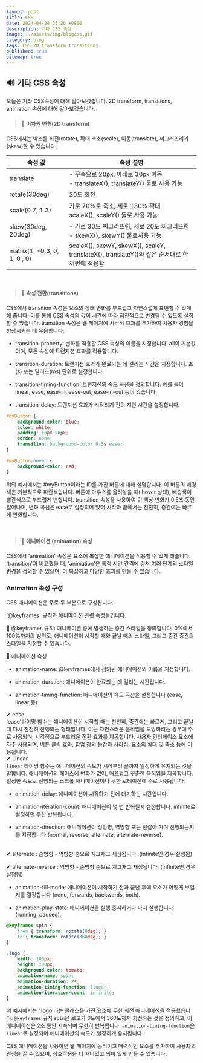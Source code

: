```yaml
---
layout: post
title: CSS
date: 2024-04-24 23:20 +0900
description: 기타 CSS 속성
image: ../assets/img/blogcss.gif
category: blog
tags: CSS 2D transform transitions
published: true
sitemap: true
---
```


## 🔊 기타 CSS 속성

오늘은 기타 CSS속성에 대해 알아보겠습니다.
2D transform, transitions, animation 속성에 대해 알아보겠습니다.

> #### 📍 이차원 변형(2D transform)

CSS에서는 박스를 회전(rotate), 확대 축소(scale), 이동(translate), 찌그러뜨리기(skew)할 수 있습니다.


|속성 값|속성 설명|
|------|---|
|translate|- 우측으로 20px, 아래로 30px 이동<br> - translateX(), translateY() 둘로 사용 가능|
|rotate(30deg)|30도 회전|
|scale(0.7, 1.3)|가로 70%로 축소, 세로 130% 확대 <br> scaleX(), scaleY() 둘로 사용 가능|
|skew(30deg, 20deg)|- 가로 30도 찌그러뜨림, 세로 20도 찌그러뜨림<br> - skewX(), skewY() 둘로사용 가능|
|matrix(1, -0.3, 0, 1, 0 , 0)|scaleX(), skewY, skewX(), scaleY, translateX(), translateY()와 같은 순서대로 한꺼번에 적용함|
<br>

> #### 📍 속성 전환(transitions)

CSS에서 transition 속성은 요소의 상태 변화를 부드럽고 자연스럽게 표현할 수 있게 해 줍니다. 이를 통해 CSS 속성의 값이 시간에 따라 점진적으로 변경될 수 있도록 설정할 수 있습니다.
transition 속성은 웹 페이지에 시각적 효과를 추가하여 사용자 경험을 향상시키는 데 유용합니다.

* transition-property: 변화를 적용할 CSS 속성의 이름을 지정합니다. all이 기본값이며, 모든 속성에 트랜지션 효과를 적용합니다.

* transition-duration: 트랜지션 효과가 완료되는 데 걸리는 시간을 지정합니다. 초(s) 또는 밀리초(ms) 단위로 설정합니다.

* transition-timing-function: 트랜지션의 속도 곡선을 정의합니다. 예를 들어 linear, ease, ease-in, ease-out, ease-in-out 등이 있습니다.

* transition-delay: 트랜지션 효과가 시작되기 전의 지연 시간을 설정합니다.

````css
#myButton {
    background-color: blue;
    color: white;
    padding: 10px 20px;
    border: none;
    transition: background-color 0.5s ease;
}

#myButton:hover {
    background-color: red;
}
````
위의 예시에서는 #myButton이라는 ID를 가진 버튼에 대해 설명합니다. 이 버튼의 배경색은 기본적으로 파란색입니다. 버튼에 마우스를 올려놓을 때(:hover 상태), 배경색이 빨간색으로 부드럽게 변합니다. transition 속성을 사용하여 이 색상 변화가 0.5초 동안 일어나며, 변화 곡선은 ease로 설정되어 있어 시작과 끝에서는 천천히, 중간에는 빠르게 변화합니다.

<br>

> #### 📍 애니메이션 (animation) 속성
CSS에서 'animation' 속성은 요소에 복잡한 애니메이션을 적용할 수 있게 해줍니다.
'transition'과 비교했을 때, 'animation'은 특정 시간 간격에 걸쳐 여러 단계의 스타일 변경을 정의할 수 있으며, 더 복잡하고 다양한 효과를 만들 수 있습니다.

### Animation 속성 구성
CSS 애니메이션은 주로 두 부분으로 구성됩니다.

'@keyframes` 규칙과 애니메이션 관련 속성들입니다.

💞 @keyframes 규칙: 애니메이션 중에 발생하는 중간 스타일을 정의합니다. 0%에서 100%까지의 범위로, 애니메이션이 시작할 때와 끝날 때의 스타일, 그리고 중간 중간의 스타일을 지정할 수 있습니다.

💞 애니메이션 속성<br>

* animation-name: @keyframes에서 정의된 애니메이션의 이름을 지정합니다.

* animation-duration: 애니메이션이 완료되는 데 걸리는 시간입니다.

* animation-timing-function: 애니메이션의 속도 곡선을 설정합니다 (ease, linear 등).

✔ ease<br>
'ease'타이밍 함수는 애니메이션이 시작할 때는 천천히, 중간에는 빠르게, 그리고 끝날 때 다시 천천히 진행되는 형태입니다. 이는 자연스러운 움직임을 모방하려는 경우에 주로 사용되며, 시각적으로 부드러운 전환 효과를 제공합니다.
사용자 인터페이스 요소에 자주 사용되며, 버튼 클릭 효과, 팝업 창의 등장과 사라짐, 요소의 확대 및 축소 등에 이용됩니다.
<br>
✔ Linear<br>
`linear` 타이밍 함수는 애니메이션의 속도가 시작부터 끝까지 일정하게 유지되는 것을 말합니다. 애니메이션의 페이스에 변화가 없어, 매끄럽고 꾸준한 움직임을 제공합니다.
일정한 속도로 진행되는 스크롤 애니메이션이나 무한 로테이션에 주로 사용됩니다.
<br>

* animation-delay: 애니메이션이 시작하기 전에 대기하는 시간입니다.

* animation-iteration-count: 애니메이션이 몇 번 반복될지 설정합니다. infinite로 설정하면 무한 반복됩니다.

* animation-direction: 애니메이션이 정방향, 역방향 또는 번갈아 가며 진행되는지를 지정합니다 (normal, reverse, alternate, alternate-reverse).
<br>
✔ alternate : 순방향 - 역방향 순으로 지그재그 재생됩니다. (Infinite인 경우 실행됨)

✔ alternate-reverse : 역방향 - 순방향 순으로 지그재그 재생됩니다. (Infinite인 경우 실행됨)


* animation-fill-mode: 애니메이션이 시작하기 전과 끝난 후에 요소가 어떻게 보일지를 결정합니다 (none, forwards, backwards, both).

* animation-play-state: 애니메이션을 실행 중지하거나 다시 실행합니다 (running, paused).


````css
@keyframes spin {
    from { transform: rotate(0deg); }
    to { transform: rotate(360deg); }
}

.logo {
    width: 100px;
    height: 100px;
    background-color: tomato;
    animation-name: spin;
    animation-duration: 2s;
    animation-timing-function: linear;
    animation-iteration-count: infinite;
}
````
위 예시에서는 '.logo'라는 클래스를 가진 요소에 무한 회전 애니메이션을 적용했습니다.
`@keyframes` 규칙 `spin`은 로고가 0도에서 360도까지 회전하는 것을 정의하고, 이 애니메이션은 2초 동안 지속되며 무한히 반복됩니다. `animation-timing-function`은 `linear`로 설정되어 애니메이션의 속도가 일정하게 유지됩니다.

CSS 애니메이션을 사용하면 웹 페이지에 동적이고 매력적인 요소를 추가하여 사용자의 관심을 끌 수 있으며, 상호작용을 더 재미있고 의미 있게 만들 수 있습니다.



